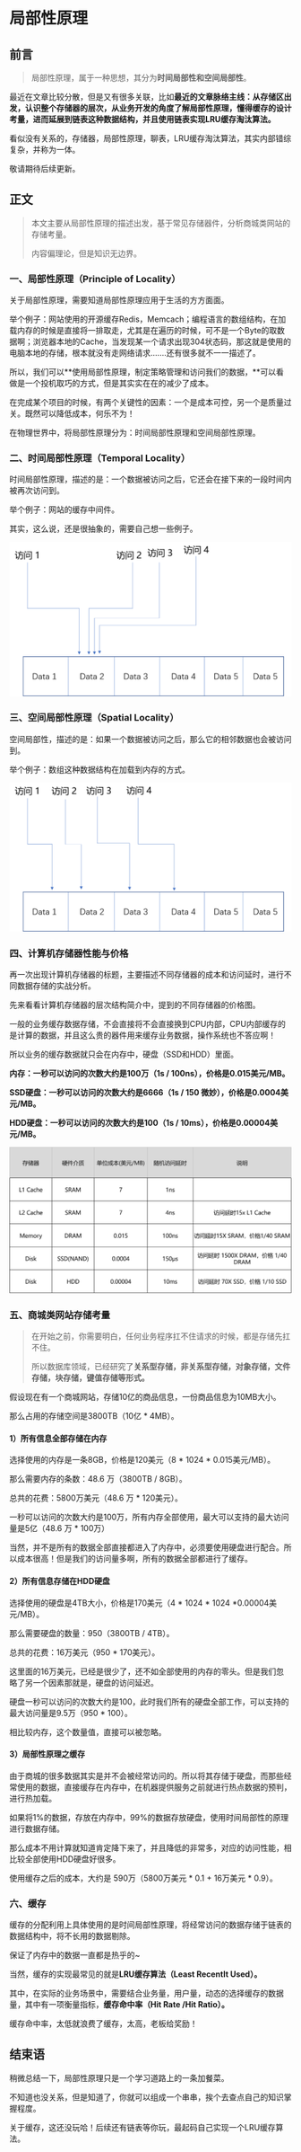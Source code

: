# 局部性原理

## 前言

>局部性原理，属于一种思想，其分为**时间局部性和空间局部性**。
>

最近在文章比较分散，但是又有很多关联，比如**最近的文章脉络主线：从存储区出发，认识整个存储器的层次，从业务开发的角度了解局部性原理，懂得缓存的设计考量，进而延展到链表这种数据结构，并且使用链表实现LRU缓存淘汰算法。**

看似没有关系的，存储器，局部性原理，聊表，LRU缓存淘汰算法，其实内部错综复杂，并称为一体。

敬请期待后续更新。



## 正文

> 本文主要从局部性原理的描述出发，基于常见存储器件，分析商城类网站的存储考量。
>
> 内容偏理论，但是知识无边界。

### 一、局部性原理（Principle of Locality）

关于局部性原理，需要知道局部性原理应用于生活的方方面面。

举个例子：网站使用的开源缓存Redis，Memcach；编程语言的数组结构，在加载内存的时候是直接将一排取走，尤其是在遍历的时候，可不是一个Byte的取数据啊；浏览器本地的Cache，当发现某一个请求出现304状态码，那这就是使用的电脑本地的存储，根本就没有走网络请求.......还有很多就不一一描述了。

所以，我们可以**使用局部性原理，制定策略管理和访问我们的数据，**可以看做是一个投机取巧的方式，但是其实实在在的减少了成本。

在完成某个项目的时候，有两个关键性的因素：一个是成本可控，另一个是质量过关。既然可以降低成本，何乐不为！

在物理世界中，将局部性原理分为：时间局部性原理和空间局部性原理。



### 二、时间局部性原理（Temporal Locality）

时间局部性原理，描述的是：一个数据被访问之后，它还会在接下来的一段时间内被再次访问到。

举个例子：网站的缓存中间件。

其实，这么说，还是很抽象的，需要自己想一些例子。

![time局限性](37-局部性原理.assets/time局限性.png)





### 三、空间局部性原理（Spatial Locality）

空间局部性，描述的是：如果一个数据被访问之后，那么它的相邻数据也会被访问到。

举个例子：数组这种数据结构在加载到内存的方式。

![space局限性](37-局部性原理.assets/space局限性.png)





### 四、计算机存储器性能与价格

再一次出现计算机存储器的标题，主要描述不同存储器的成本和访问延时，进行不同数据存储的实战分析。

先来看看计算机存储器的层次结构简介中，提到的不同存储器的价格图。

一般的业务缓存数据存储，不会直接将不会直接换到CPU内部，CPU内部缓存的是计算的数据，并且这么贵的器件用来缓存业务数据，操作系统也不答应啊！

所以业务的缓存数据就只会在内存中，硬盘（SSD和HDD）里面。

**内存：一秒可以访问的次数大约是100万（1s / 100ns），价格是0.015美元/MB。**

**SSD硬盘：一秒可以访问的次数大约是6666（1s / 150 微妙），价格是0.0004美元/MB。**

**HDD硬盘：一秒可以访问的次数大约是100（1s / 10ms），价格是0.00004美元/MB。**

![存储器价格对比](37-局部性原理.assets/存储器价格对比.png)





### 五、商城类网站存储考量

> 在开始之前，你需要明白，任何业务程序扛不住请求的时候，都是存储先扛不住。
>
> 所以数据库领域，已经研究了**关系型存储，非关系型存储，对象存储，文件存储，块存储，键值存储等形式。**

假设现在有一个商城网站，存储10亿的商品信息，一份商品信息为10MB大小。

那么占用的存储空间是3800TB（10亿 * 4MB）。

#### 1）所有信息全部存储在内存

选择使用的内存是一条8GB，价格是120美元（8 * 1024 * 0.015美元/MB）。

那么需要内存的条数：48.6 万（3800TB / 8GB）。

总共的花费：5800万美元（48.6 万 * 120美元）。

一秒可以访问的次数大约是100万，所有内存全部使用，最大可以支持的最大访问量是5亿（48.6 万 * 100万）

当然，并不是所有的数据全部直接都进入了内存中，必须要使用硬盘进行配合。所以成本很高！但是我们的访问量多啊，所有的数据全部都进行了缓存。



#### 2）所有信息存储在HDD硬盘

选择使用的硬盘是4TB大小，价格是170美元（4 * 1024 * 1024 *0.00004美元/MB）。

那么需要硬盘的数量：950（3800TB / 4TB）。

总共的花费：16万美元（950 * 170美元）。

这里面的16万美元，已经是很少了，还不如全部使用的内存的零头。但是我们忽略了另一个因素那就是，硬盘的访问延迟。

硬盘一秒可以访问的次数大约是100，此时我们所有的硬盘全部工作，可以支持的最大访问量是9.5万（950 * 100）。

相比较内存，这个数量值，直接可以被忽略。



#### 3）局部性原理之缓存

由于商城的很多数据其实是并不会被经常访问的。所以将其存储于硬盘，而那些经常使用的数据，直接缓存在内存中，在机器提供服务之前就进行热点数据的预判，进行热加载。

如果将1%的数据，存放在内存中，99%的数据存放硬盘，使用时间局部性的原理进行数据存储。

那么成本不用计算就知道肯定降下来了，并且降低的非常多，对应的访问性能，相比较全部使用HDD硬盘好很多。

使用缓存之后的成本，大约是 590万（5800万美元 * 0.1 + 16万美元 * 0.9）。





### 六、缓存

缓存的分配利用上具体使用的是时间局部性原理，将经常访问的数据存储于链表的数据结构中，将不长用的数据剔除。

保证了内存中的数据一直都是热乎的~

当然，缓存的实现最常见的就是**LRU缓存算法（Least Recentlt Used）。**

其中，在实际的业务场景中，需要结合业务量，用户量，动态的选择缓存的数据量，其中有一项衡量指标，**缓存命中率（Hit Rate /Hit Ratio）。**

缓存命中率，太低就浪费了缓存，太高，老板给奖励！









## 结束语

稍微总结一下，局部性原理只是一个学习道路上的一条加餐菜。

不知道也没关系，但是知道了，你就可以组成一个串串，挨个去查点自己的知识掌握程度。

关于缓存，这还没玩哈！后续还有链表等你玩，最起码自己实现一个LRU缓存算法。







